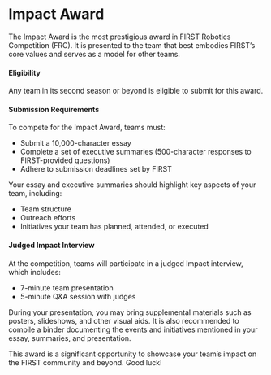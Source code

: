 # Impact Award

The Impact Award is the most prestigious award in FIRST Robotics Competition (FRC). It is presented to the team that best embodies FIRST’s core values and serves as a model for other teams.

#### **Eligibility**

Any team in its second season or beyond is eligible to submit for this award.

#### **Submission Requirements**

To compete for the Impact Award, teams must:

* Submit a 10,000-character essay
* Complete a set of executive summaries (500-character responses to FIRST-provided questions)
* Adhere to submission deadlines set by FIRST

Your essay and executive summaries should highlight key aspects of your team, including:

* Team structure
* Outreach efforts
* Initiatives your team has planned, attended, or executed

#### **Judged Impact Interview**

At the competition, teams will participate in a judged Impact interview, which includes:

* 7-minute team presentation
* 5-minute Q\&A session with judges

During your presentation, you may bring supplemental materials such as posters, slideshows, and other visual aids. It is also recommended to compile a binder documenting the events and initiatives mentioned in your essay, summaries, and presentation.

This award is a significant opportunity to showcase your team’s impact on the FIRST community and beyond. Good luck!



